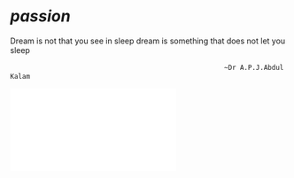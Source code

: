 # _passion_
Dream is not that you see in sleep dream is something that does not let you sleep 
                                                         
                                                          ~Dr A.P.J.Abdul Kalam
![My excel certificate](Kusum.pdf)
